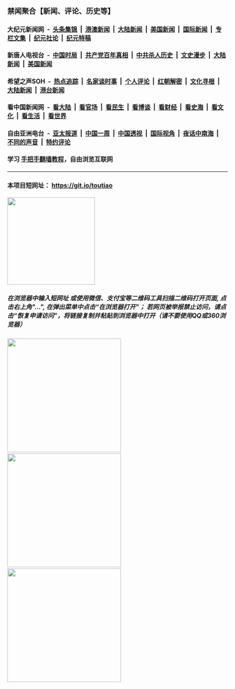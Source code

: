 ### 禁闻聚合【新闻、评论、历史等】

#### 大纪元新闻网 &nbsp;-&nbsp; [头条集锦](indexes/E头条集锦.md?t=02160511) &nbsp;|&nbsp; [港澳新闻](indexes/E港澳新闻.md?t=02160511)  &nbsp;|&nbsp; [大陆新闻](indexes/E大陆新闻.md?t=02160511) &nbsp;|&nbsp; [美国新闻](indexes/E美国新闻.md?t=02160511) &nbsp;|&nbsp; [国际新闻](indexes/E国际新闻.md?t=02160511) &nbsp;|&nbsp; [专栏文集](indexes/E专栏文集.md?t=02160511) &nbsp;|&nbsp; [纪元社论](indexes/E纪元社论.md?t=02160511) &nbsp;|&nbsp; [纪元特稿](indexes/E纪元特稿.md?t=02160511) 

#### 新唐人电视台 &nbsp;-&nbsp; [中国时局](indexes/N中国时局.md?t=02160511) &nbsp;|&nbsp; [共产党百年真相](indexes/N共产党百年真相.md?t=02160511) &nbsp;|&nbsp; [中共杀人历史](indexes/N中共杀人历史.md?t=02160511) &nbsp;|&nbsp; [文史漫步](indexes/N文史漫步.md?t=02160511) &nbsp;|&nbsp; [大陆新闻](indexes/N大陆新闻.md?t=02160511) &nbsp;|&nbsp; [美国新闻](indexes/N美国新闻.md?t=02160511)

#### 希望之声SOH &nbsp;-&nbsp; [热点追踪](indexes/H热点追踪.md?t=02160511) &nbsp;|&nbsp; [名家谈时事](indexes/H名家谈时事.md?t=02160511) &nbsp;|&nbsp; [个人评论](indexes/H个人评论.md?t=02160511)  &nbsp;|&nbsp; [红朝解密](indexes/H红朝解密.md?t=02160511) &nbsp;|&nbsp; [文化寻根](indexes/H文化寻根.md?t=02160511) &nbsp;|&nbsp; [大陆新闻](indexes/H大陆新闻.md?t=02160511) &nbsp;|&nbsp; [港台新闻](indexes/H港台新闻.md?t=02160511)

#### 看中国新闻网 &nbsp;-&nbsp; [看大陆](indexes/S看大陆.md?t=02160511) &nbsp;|&nbsp; [看官场](indexes/S看官场.md?t=02160511) &nbsp;|&nbsp; [看民生](indexes/S看民生.md?t=02160511)  &nbsp;|&nbsp; [看博谈](indexes/S看博谈.md?t=02160511) &nbsp;|&nbsp; [看财经](indexes/S看财经.md?t=02160511) &nbsp;|&nbsp; [看史海](indexes/S看史海.md?t=02160511) &nbsp;|&nbsp; [看文化](indexes/S看文化.md?t=02160511) &nbsp;|&nbsp; [看生活](indexes/S看生活.md?t=02160511) &nbsp;|&nbsp; [看世界](indexes/S看世界.md?t=02160511)

#### 自由亚洲电台 &nbsp;-&nbsp; [亚太报道](indexes/R亚太报道.md?t=02160511) &nbsp;|&nbsp; [中国一周](indexes/R中国一周.md?t=02160511) &nbsp;|&nbsp; [中国透视](indexes/R中国透视.md?t=02160511)  &nbsp;|&nbsp; [国际视角](indexes/R国际视角.md?t=02160511) &nbsp;|&nbsp; [夜话中南海](indexes/R夜话中南海.md?t=02160511) &nbsp;|&nbsp; [不同的声音](indexes/R不同的声音.md?t=02160511) &nbsp;|&nbsp; [特约评论](indexes/R特约评论.md?t=02160511)

#### 学习 [手把手翻墙教程](https://github.com/gfw-breaker/guides/wiki)，自由浏览互联网

----

#### 本项目短网址： https://git.io/toutiao
<img src="https://raw.githubusercontent.com/gfw-breaker/banned-news/master/scripts/img/qr.png" width="200px"/>  

##### 在浏览器中输入短网址 或使用微信、支付宝等二维码工具扫描二维码打开页面, 点击右上角"...", 在弹出菜单中点击“在浏览器打开”； 若网页被举报禁止访问，请点击“恢复申请访问”，将链接复制并粘贴到浏览器中打开（请不要使用QQ或360浏览器）

<img src="https://raw.githubusercontent.com/gfw-breaker/banned-news/master/scripts/img/1.png" width="260px"/> &nbsp; <img src="https://raw.githubusercontent.com/gfw-breaker/banned-news/master/scripts/img/2.png" width="260px"/> &nbsp; <img src="https://raw.githubusercontent.com/gfw-breaker/banned-news/master/scripts/img/3.png" width="260px"/>
